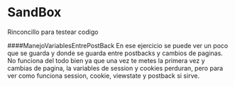 # SandBox
Rinconcillo para testear codigo

####ManejoVariablesEntrePostBack
En ese ejercicio se puede ver un poco que se guarda y donde se guarda entre postbacks y cambios de paginas.
No funciona del todo bien ya que una vez te metes la primera vez y cambias de pagina, la variables de session y cookies
perduran, pero para ver como funciona session, cookie, viewstate y postback si sirve.
